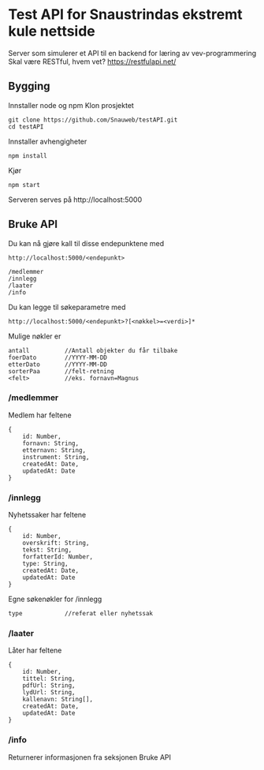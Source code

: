 # Test API for Snaustrindas ekstremt kule nettside
Server som simulerer et API til en backend for læring av vev-programmering
Skal være RESTful, hvem vet? https://restfulapi.net/

## Bygging

Innstaller node og npm
Klon prosjektet

```
git clone https://github.com/Snauweb/testAPI.git
cd testAPI
```
Innstaller avhengigheter
```
npm install
```
Kjør
```
npm start
```
Serveren serves på http://localhost:5000

## Bruke API
Du kan nå gjøre kall til disse endepunktene med 
```
http://localhost:5000/<endepunkt>
```
```
/medlemmer
/innlegg
/laater
/info
```
Du kan legge til søkeparametre med
```
http://localhost:5000/<endepunkt>?[<nøkkel>=<verdi>]*
```
Mulige nøkler er
```
antall          //Antall objekter du får tilbake
foerDato        //YYYY-MM-DD
etterDato       //YYYY-MM-DD
sorterPaa       //felt-retning
<felt>          //eks. fornavn=Magnus
```
### /medlemmer
Medlem har feltene
```
{
    id: Number,
    fornavn: String,
    etternavn: String,
    instrument: String,
    createdAt: Date,
    updatedAt: Date
}
```

### /innlegg
Nyhetssaker har feltene
```
{
    id: Number,
    overskrift: String,
    tekst: String,
    forfatterId: Number,
    type: String, 
    createdAt: Date,
    updatedAt: Date
}
```
Egne søkenøkler for /innlegg
```
type            //referat eller nyhetssak
```

### /laater
Låter har feltene 
```
{
    id: Number,
    tittel: String,
    pdfUrl: String,
    lydUrl: String,
    kallenavn: String[],
    createdAt: Date,
    updatedAt: Date
}
```

### /info
Returnerer informasjonen fra seksjonen Bruke API
